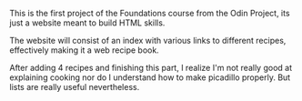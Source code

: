 This is the first project of the Foundations course from the Odin Project, its just a website meant to build HTML skills.

The website will consist of an index with various links to different recipes, effectively making it a web recipe book. 

After adding 4 recipes and finishing this part, I realize I'm not really good at explaining cooking nor do I understand how to make picadillo properly. But lists are really useful nevertheless.